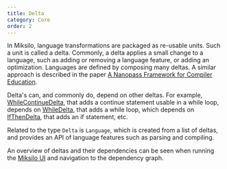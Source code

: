 ```yaml
---
title: Delta
category: Core
order: 2
---
```


In Miksilo, language transformations are packaged as re-usable units. Such a unit is called a delta. Commonly, a delta applies a small change to a language, such as adding or removing a language feature, or adding an optimization. Languages are defined by composing many deltas. A similar approach is described in the paper [A Nanopass Framework for Compiler Education](https://www.cs.indiana.edu/~dyb/pubs/nano-jfp.pdf).

Delta's can, and commonly do, depend on other deltas. For example, [WhileContinueDelta](https://github.com/keyboardDrummer/Miksilo/blob/master/src/main/scala/deltas/javac/statements/WhileContinueDelta.scala), that adds a continue statement usable in a while loop, depends on [WhileDelta](https://github.com/keyboardDrummer/Miksilo/blob/master/src/main/scala/deltas/javac/statements/WhileDelta.scala), that adds a while loop, which depends on [IfThenDelta](https://github.com/keyboardDrummer/Miksilo/blob/master/src/main/scala/deltas/javac/statements/IfThenDelta.scala), that adds an if statement, etc.

Related to the type `Delta` is `Language`, which is created from a list of deltas, and provides an API of language features such as parsing and compiling.

An overview of deltas and their dependencies can be seen when running the [Miksilo UI](http://keyboarddrummer.github.io/Miksilo/core/sandbox/) and navigation to the dependency graph.

